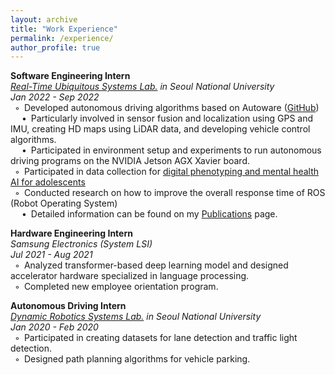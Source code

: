 ```yaml
---
layout: archive
title: "Work Experience"
permalink: /experience/
author_profile: true
---
```

**Software Engineering Intern**  
*[Real-Time Ubiquitous Systems Lab.](https://rubis.snu.ac.kr/) in Seoul National University*  
*Jan 2022 - Sep 2022*  
&ensp;◦&ensp;Developed autonomous driving algorithms based on Autoware ([GitHub](https://github.com/rubis-lab/Autoware_On_Embedded))  
&ensp; &ensp;•&ensp;Particularly involved in sensor fusion and localization using GPS and IMU, creating HD maps using LiDAR data, and developing vehicle control algorithms.  
&ensp; &ensp;•&ensp;Participated in environment setup and experiments to run autonomous driving programs on the NVIDIA Jetson AGX Xavier board.  
&ensp;◦&ensp;Participated in data collection for [digital phenotyping and mental health AI for adolescents](https://rubis.snu.ac.kr/index.php/sample-page/research/)  
&ensp;◦&ensp;Conducted research on how to improve the overall response time of ROS (Robot Operating System)  
&ensp; &ensp;•&ensp;Detailed information can be found on my [Publications](https://sunho001215.github.io/publications/) page.  

**Hardware Engineering Intern**  
*Samsung Electronics (System LSI)*  
*Jul 2021 - Aug 2021*  
&ensp;◦&ensp;Analyzed transformer-based deep learning model and designed accelerator hardware specialized in language processing.  
&ensp;◦&ensp;Completed new employee orientation program.

**Autonomous Driving Intern**  
*[Dynamic Robotics Systems Lab.](http://dyros.snu.ac.kr/) in Seoul National University*  
*Jan 2020 - Feb 2020*  
&ensp;◦&ensp;Participated in creating datasets for lane detection and traffic light detection.  
&ensp;◦&ensp;Designed path planning algorithms for vehicle parking.  

